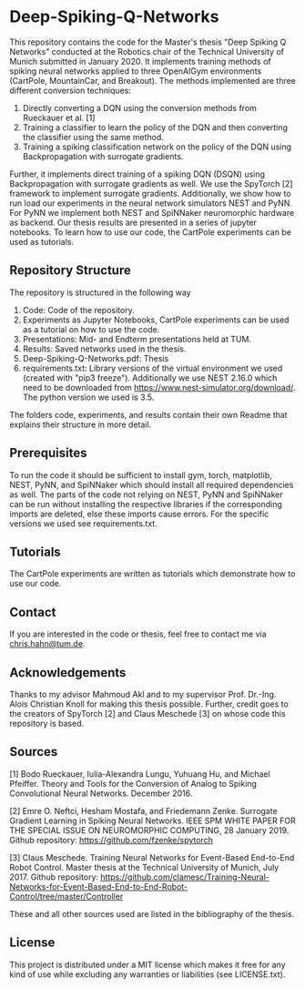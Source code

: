 # Deep-Spiking-Q-Networks
This repository contains the code for the Master's thesis "Deep Spiking Q Networks" conducted at the Robotics chair of the Technical University of Munich submitted in January 2020.
It implements training methods of spiking neural networks applied to three OpenAIGym environments (CartPole, MountainCar, and Breakout). The methods implemented are three different conversion techniques:
  1. Directly converting a DQN using the conversion methods from Rueckauer et al. [1] 
  2. Training a classifier to learn the policy of the DQN and then converting the classifier using the same method.
  3. Training a spiking classification network on the policy of the DQN using Backpropagation with surrogate gradients.
  
Further, it implements direct training of a spiking DQN (DSQN) using Backpropagation with surrogate gradients as well. We use the SpyTorch [2] framework to implement surrogate gradients.
Additionally, we show how to run load our experiments in the neural network simulators NEST and PyNN. For PyNN we implement both NEST and SpiNNaker neuromorphic hardware as backend.
Our thesis results are presented in a series of jupyter notebooks. To learn how to use our code, the CartPole experiments can be used as tutorials.
## Repository Structure
The repository is structured in the following way
  1. Code: Code of the repository.
  2. Experiments as Jupyter Notebooks, CartPole experiments can be used as a tutorial on how to use the code.
  4. Presentations: Mid- and Endterm presentations held at TUM.
  5. Results: Saved networks used in the thesis.
  6. Deep-Spiking-Q-Networks.pdf: Thesis
  7. requirements.txt: Library versions of the virtual environment we used (created with "pip3 freeze"). Additionally we use
     NEST 2.16.0 which need to be downloaded from https://www.nest-simulator.org/download/. The python version we used is
     3.5.
     
The folders code, experiments, and results contain their own Readme that explains their structure in more detail.

## Prerequisites
To run the code it should be sufficient to install gym, torch, matplotlib, NEST, PyNN, and SpiNNaker which should install all required dependencies as well. The parts of the code not relying on NEST, PyNN and SpiNNaker can be run without installing the respective libraries if the corresponding imports are deleted, else these imports cause errors. For the specific versions we used see requirements.txt.

## Tutorials
The CartPole experiments are written as tutorials which demonstrate how to use our code.

##  Contact 
If you are interested in the code or thesis, feel free to contact me via chris.hahn@tum.de.

## Acknowledgements
Thanks to my advisor Mahmoud Akl and to my supervisor Prof. Dr.-Ing. Alois Christian Knoll for making this thesis possible. Further, credit goes to the creators of SpyTorch [2] and Claus Meschede [3] on whose code this repository is based.

## Sources
[1] Bodo Rueckauer, Iulia-Alexandra Lungu, Yuhuang Hu, and Michael Pfeiffer. Theory and Tools for the Conversion of Analog to Spiking Convolutional Neural Networks. December 2016.

[2] Emre O. Neftci, Hesham Mostafa, and Friedemann Zenke. Surrogate Gradient Learning in Spiking
	Neural Networks. IEEE SPM WHITE PAPER FOR THE SPECIAL ISSUE ON NEUROMORPHIC COMPUTING, 28 January 2019.
	Github repository:
	https://github.com/fzenke/spytorch
	
[3] Claus Meschede. Training Neural Networks for Event-Based
	End-to-End Robot Control. Master thesis at the Technical University of Munich, July 2017.
	Github repository: 
	https://github.com/clamesc/Training-Neural-Networks-for-Event-Based-End-to-End-Robot-Control/tree/master/Controller
	
These and all other sources used are listed in the bibliography of the thesis.

## License
This project is distributed under a MIT license which makes it free for any kind of use while excluding any warranties or liabilities (see LICENSE.txt).

